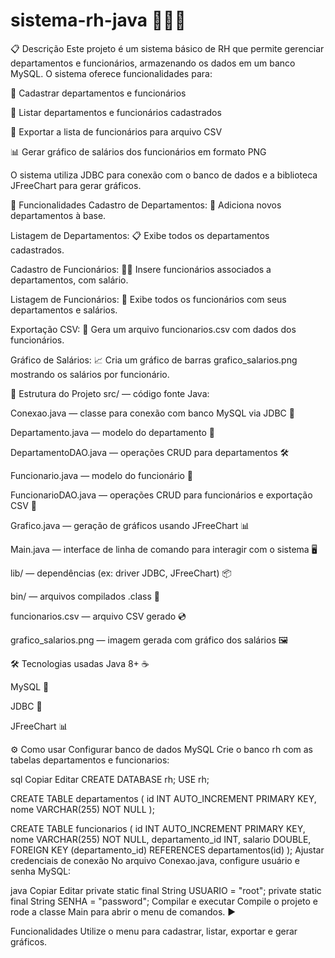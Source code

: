 # sistema-rh-java 💼🧑‍💻
📋 Descrição
Este projeto é um sistema básico de RH que permite gerenciar departamentos e funcionários, armazenando os dados em um banco MySQL. O sistema oferece funcionalidades para:

🏢 Cadastrar departamentos e funcionários

📄 Listar departamentos e funcionários cadastrados

💾 Exportar a lista de funcionários para arquivo CSV

📊 Gerar gráfico de salários dos funcionários em formato PNG

O sistema utiliza JDBC para conexão com o banco de dados e a biblioteca JFreeChart para gerar gráficos.

🚀 Funcionalidades
Cadastro de Departamentos: 🏢 Adiciona novos departamentos à base.

Listagem de Departamentos: 📋 Exibe todos os departamentos cadastrados.

Cadastro de Funcionários: 👩‍💼 Insere funcionários associados a departamentos, com salário.

Listagem de Funcionários: 📃 Exibe todos os funcionários com seus departamentos e salários.

Exportação CSV: 💾 Gera um arquivo funcionarios.csv com dados dos funcionários.

Gráfico de Salários: 📈 Cria um gráfico de barras grafico_salarios.png mostrando os salários por funcionário.

📁 Estrutura do Projeto
src/ — código fonte Java:

Conexao.java — classe para conexão com banco MySQL via JDBC 🔗

Departamento.java — modelo do departamento 🏢

DepartamentoDAO.java — operações CRUD para departamentos 🛠️

Funcionario.java — modelo do funcionário 👤

FuncionarioDAO.java — operações CRUD para funcionários e exportação CSV 📄

Grafico.java — geração de gráficos usando JFreeChart 📊

Main.java — interface de linha de comando para interagir com o sistema 🖥️

lib/ — dependências (ex: driver JDBC, JFreeChart) 📦

bin/ — arquivos compilados .class 💾

funcionarios.csv — arquivo CSV gerado 💿

grafico_salarios.png — imagem gerada com gráfico dos salários 🖼️

🛠️ Tecnologias usadas
Java 8+ ☕

MySQL 🐬

JDBC 🔗

JFreeChart 📊

⚙️ Como usar
Configurar banco de dados MySQL
Crie o banco rh com as tabelas departamentos e funcionarios:

sql
Copiar
Editar
CREATE DATABASE rh;
USE rh;

CREATE TABLE departamentos (
  id INT AUTO_INCREMENT PRIMARY KEY,
  nome VARCHAR(255) NOT NULL
);

CREATE TABLE funcionarios (
  id INT AUTO_INCREMENT PRIMARY KEY,
  nome VARCHAR(255) NOT NULL,
  departamento_id INT,
  salario DOUBLE,
  FOREIGN KEY (departamento_id) REFERENCES departamentos(id)
);
Ajustar credenciais de conexão
No arquivo Conexao.java, configure usuário e senha MySQL:

java
Copiar
Editar
private static final String USUARIO = "root";
private static final String SENHA = "password";
Compilar e executar
Compile o projeto e rode a classe Main para abrir o menu de comandos. ▶️

Funcionalidades
Utilize o menu para cadastrar, listar, exportar e gerar gráficos.

